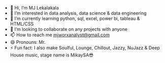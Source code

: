 - 👋 Hi, I’m MJ Lekalakala
- 👀 I’m interested in data analysis, data science & data engineering
- 🌱 I’m currently learning python, sql, excel, power bi, tableau & HTML/CSS
- 💞️ I’m looking to collaborate on any projects with anyone 
- 📫 How to reach me mjworxanalyst@gmail.com
- 😄 Pronouns: Mr.
- ⚡ Fun fact: I also make Soulful, Lounge, Chillout, Jazzy, NuJazz & Deep House music, stage name is MikaySA😎

<!---
MJWorx/MJWorx is a ✨ special ✨ repository because its `README.md` (this file) appears on your GitHub profile.
You can click the Preview link to take a look at your changes.
--->
